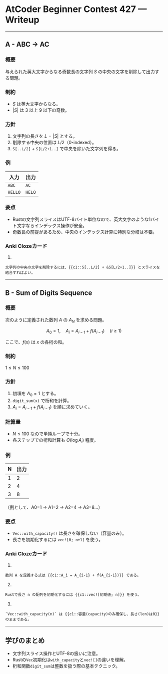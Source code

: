 # AtCoder Beginner Contest 427 — Writeup

---

## A - ABC → AC

### 概要

与えられた英大文字からなる奇数長の文字列 $S$ の中央の文字を削除して出力する問題。

### 制約

* $S$ は英大文字からなる。
* $|S|$ は 3 以上 9 以下の奇数。

### 方針

1. 文字列の長さを $L = |S|$ とする。
2. 削除する中央の位置は $L / 2$（0-indexed）。
3. `S[..L/2]` + `S[L/2+1..]` で中央を除いた文字列を得る。

### 例

| 入力      | 出力     |
| ------- | ------ |
| `ABC`   | `AC`   |
| `HELLO` | `HELO` |

### 要点

* Rustの文字列スライスはUTF-8バイト単位なので、英大文字のような1バイト文字ならインデックス操作が安全。
* 奇数長の前提があるため、中央のインデックス計算に特別な分岐は不要。

### Anki Clozeカード

1.

```
文字列の中央の文字を削除するには、{{c1::S[..L/2] + &S[L/2+1..]}} とスライスを結合すればよい。
```

---

## B - Sum of Digits Sequence

### 概要

次のように定義された数列 $A$ の $A_N$ を求める問題。

$$
A_0 = 1, \quad A_i = A_{i-1} + f(A_{i-1}) \quad (i \ge 1)
$$

ここで、$f(x)$ は $x$ の各桁の和。

### 制約

$1 \le N \le 100$

### 方針

1. 初項を $A_0 = 1$ とする。
2. `digit_sum(x)` で桁和を計算。
3. $A_i = A_{i-1} + f(A_{i-1})$ を順に求めていく。

### 計算量

* $N \le 100$ なので単純ループで十分。
* 各ステップでの桁和計算も $O(\log A_i)$ 程度。

### 例

| N | 出力 |
| - | -- |
| 1 | 2  |
| 2 | 4  |
| 3 | 8  |

（例として、A0=1 → A1=2 → A2=4 → A3=8...）

### 要点

* `Vec::with_capacity()` は長さを確保しない（容量のみ）。
* 長さを初期化するには `vec![0; n+1]` を使う。

### Anki Clozeカード

1.

```
数列 A を定義する式は {{c1::A_i = A_{i-1} + f(A_{i-1})}} である。
```

2.

```
Rustで長さ n の配列を初期化するには {{c1::vec![初期値; n]}} を使う。
```

3.

```
`Vec::with_capacity(n)` は {{c1::容量(capacity)のみ確保し、長さ(len)は0}} のままである。
```

---

## 学びのまとめ

* 文字列スライス操作とUTF-8の扱いに注意。
* Rustの`Vec`初期化は`with_capacity`と`vec![]`の違いを理解。
* 桁和関数`digit_sum`は整数を扱う際の基本テクニック。
